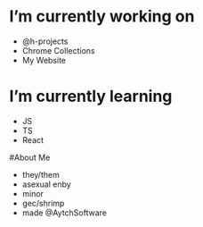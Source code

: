 # I’m currently working on
- @h-projects
- Chrome Collections
- My Website

#  I’m currently learning 
- JS
- TS
- React


#About Me
- they/them 
- asexual enby 
- minor 
- gec/shrimp 
- made @AytchSoftware
